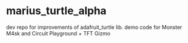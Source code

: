 # marius_turtle_alpha
dev repo for improvements of adafruit_turtle lib. demo code for Monster M4sk and Circuit Playground + TFT Gizmo
